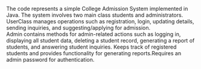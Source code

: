 The code represents a simple College Admission System implemented in Java. The system involves two main class students and administrators.<br>
UserClass manages operations such as registration, login, updating details, sending inquiries, and suggesting/applying for admission.<br>
Admin contains methods for admin-related actions such as logging in, displaying all student data, deleting a student record, generating a report of students, and answering student inquiries.
Keeps track of registered students and provides functionality for generating reports.Requires an admin password for authentication.
